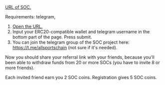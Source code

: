[URL of SOC.](https://drop.allsportschain.com/EN/index?r=5f460aff)

Requirements: telegram,

1. [Open the URL.](https://drop.allsportschain.com/EN/index?r=5f460aff)
2. Input your ERC20-compatible wallet and telegram username in the bottom part of the page. Press submit.
3. You can join the telegram group of the SOC project here: https://t.me/allsportschain (not sure if it's needed).

Now you should share your referral link with your friends, because you'll been able to withdraw funds from 20 or more SOCs (you have to invite 8 or more friends).

Each invited friend earn you 2 SOC coins. Registration gives 5 SOC coins.
